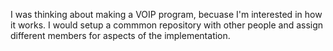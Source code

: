 I was thinking about making a VOIP program, becuase I'm interested in how it works.
I would setup a commmon repository with other people and assign different members for aspects of the implementation.


